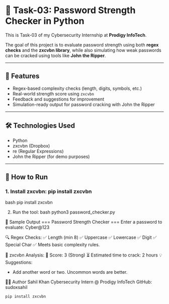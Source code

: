 # 🔐 Task-03: Password Strength Checker in Python

This is Task-03 of my Cybersecurity Internship at **Prodigy InfoTech**.

The goal of this project is to evaluate password strength using both **regex checks** and the **zxcvbn library**, while also simulating how weak passwords can be cracked using tools like **John the Ripper**.

---

## 🚀 Features

- Regex-based complexity checks (length, digits, symbols, etc.)
- Real-world strength score using `zxcvbn`
- Feedback and suggestions for improvement
- Simulation-ready output for password cracking with John the Ripper

---

## 🛠 Technologies Used

- Python
- zxcvbn (Dropbox)
- re (Regular Expressions)
- John the Ripper (for demo purposes)

---

## 📌 How to Run

### 1. Install zxcvbn: pip install zxcvbn

bash
pip install zxcvbn

2. Run the tool:
bash
python3 password_checker.py

📸 Sample Output
=== Password Strength Checker ===
Enter a password to evaluate: Cyber@123

🔍 Regex Checks:
✅ Length (min 8)
✅ Uppercase
✅ Lowercase
✅ Digit
✅ Special Char
✅ Meets basic complexity rules.

🔐 zxcvbn Analysis:
🔢 Score: 3 (Strong)
⏳ Estimated time to crack: 2 hours
💡 Suggestions:
 - Add another word or two. Uncommon words are better.

👨‍💻 Author
Sahil Khan
Cybersecurity Intern @ Prodigy InfoTech
GitHub: sudoxsahil


```bash
pip install zxcvbn

